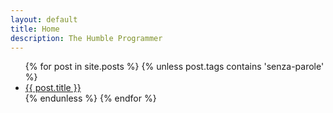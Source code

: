 ```yaml
---
layout: default
title: Home
description: The Humble Programmer
---
```

<div class="contentList">
    <ul>
    {% for post in site.posts %}
        {% unless post.tags contains 'senza-parole' %}
            <li class="{% for tag in post.tags %}{{ tag | prepend:' ' }}{% endfor %}"><a href="{{ post.url }}">{{ post.title }}</a></li>
        {% endunless %}
    {% endfor %}
    </ul>
</div>